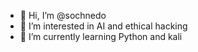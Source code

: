 - 👋 Hi, I’m @sochnedo
- 👀 I’m interested in AI and ethical hacking
- 🌱 I’m currently learning Python and kali

<!---
sochnedo/sochnedo is a ✨ special ✨ repository because its `README.md` (this file) appears on your GitHub profile.
You can click the Preview link to take a look at your changes.
--->
